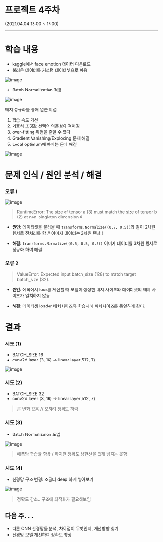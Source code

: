 # 프로젝트 4주차

(2021.04.04 13:00 ~ 17:00)

***

# 학습 내용

- kaggle에서 face emotion 데이터 다운로드
- 불러온 데이터를 커스텀 데이터셋으로 이용

![image](https://user-images.githubusercontent.com/69145799/113499995-8de0a280-9555-11eb-8190-396c2ffe73ec.png)

- Batch Normalization 적용

![image](https://user-images.githubusercontent.com/69145799/113500736-5674f480-955b-11eb-9c7b-93f7709b0745.png)

배치 정규화를 통해 얻는 이점

1. 학습 속도 개선
2. 가중치 초깃값 선택의 의존성이 적어짐
3. over-fitting 위험을 줄일 수 있다
4. Gradient Vanishing/Exploding 문제 해결
5. Local optimum에 빠지는 문제 해결

![image](https://user-images.githubusercontent.com/69145799/113500762-9cca5380-955b-11eb-8527-545657416328.png)

# 문제 인식 / 원인 분석 / 해결

### 오류 1

![image](https://user-images.githubusercontent.com/69145799/113500012-bcf71400-9555-11eb-97d4-8e71e87f35e9.png)

> RuntimeError: The size of tensor a (3) must match the size of tensor b (2) at non-singleton dimension 0

* __원인__: 데이터셋을 불러올 때 `transforms.Normalize((0.5, 0.5))`와 같이 2차원 텐서로 전처리를 함 // 이미지 데이터는 3차원 텐서!!

* __해결__: `transforms.Normalize((0.5, 0.5, 0.5))` 이미지 데이터를 3차원 텐서로 정규화 하여 해결

### 오류 2

> ValueError: Expected input batch_size (128) to match target batch_size (32).

* __원인__: 에폭에서 loss를 계산할 때 모델이 생성한 배치 사이즈와 데이터셋의 배치 사이즈가 일치하지 않음 

* __해결__: 데이터셋 loader 배치사이즈와 학습시에 배치사이즈를 동일하게 한다.

# 결과

### 시도 (1)

- BATCH_SIZE 16
- conv2d layer (3, 16) -> linear layer(512, 7)

![image](https://user-images.githubusercontent.com/69145799/113500091-3c84e300-9556-11eb-80a4-b8009b34b3ec.png)

### 시도 (2)

- BATCH_SIZE 32
- conv2d layer (3, 16) -> linear layer(512, 7)

> 큰 변화 없음 // 오히려 정확도 하락

### 시도 (3)

- Batch Normalizaion 도입

![image](https://user-images.githubusercontent.com/69145799/113501156-5296a180-955e-11eb-916c-994624105b70.png)

> 에폭당 학습률 향상 / 하지만 정확도 상한선을 크게 넘지는 못함

### 시도 (4)

- 신경망 구조 변경: 조금더 deep 하게 쌓아보기

![image](https://user-images.githubusercontent.com/69145799/113502020-5cbb9e80-9564-11eb-9e44-3afde3c5252a.png)

> 정확도 감소..
구조에 최적화가 필요해보임


## 다음 주. . .

- 다른 CNN 신경망들 분석, 차이점이 무엇인지, 개선방향 찾기
- 신경망 모델 개선하여 정확도 향상
